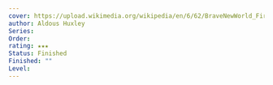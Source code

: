 ```yaml
---
cover: https://upload.wikimedia.org/wikipedia/en/6/62/BraveNewWorld_FirstEdition.jpg
author: Aldous Huxley
Series: 
Order: 
rating: ★★★
Status: Finished
Finished: ""
Level:
---
```








